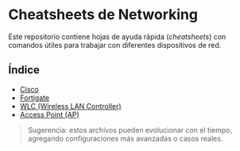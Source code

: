 # Cheatsheets de Networking

Este repositorio contiene hojas de ayuda rápida (*cheatsheets*) con comandos útiles para trabajar con diferentes dispositivos de red.

## Índice

- [Cisco](./cisco.md)
- [Fortigate](./fortigate.md)
- [WLC (Wireless LAN Controller)](./wlc.md)
- [Access Point (AP)](./ap.md)

> Sugerencia: estos archivos pueden evolucionar con el tiempo, agregando configuraciones más avanzadas o casos reales.

